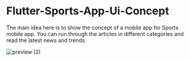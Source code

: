 # Flutter-Sports-App-Ui-Concept
The main idea here is to show the concept of a mobile app for Sports mobile app. You can run through the articles in different categories and read the latest news and trends

![preview (2)](https://user-images.githubusercontent.com/48721096/70392278-49f68100-1993-11ea-9d3e-35db55b7dd90.png)
